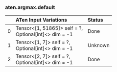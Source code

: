 ### aten.argmax.default
|    | ATen Input Variations                                    | Status   |
|---:|:---------------------------------------------------------|:---------|
|  0 | Tensor<[1, 51865]> self = ?,<br>Optional[int]<> dim = -1 | Done     |
|  1 | Tensor<[1, 7]> self = ?,<br>Optional[int]<> dim = -1     | Unknown  |
|  2 | Tensor<[2, 7]> self = ?,<br>Optional[int]<> dim = -1     | Done     |

